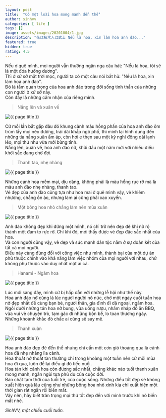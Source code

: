 ```yaml
---
layout: post
title:  "Có một loài hoa mong manh đến thế"
author: sinhvv
categories: [ life ]
tags: []
image: assets/images/20201004/1.jpg
description: "花は桜木人は武士 Nếu là hoa, xin làm hoa anh đào..."
featured: true
hidden: true
rating: 4.5
---
```

Nếu ở quê mình, mọi người vẫn thường ngân nga câu hát: "Nếu là hoa, tôi sẽ là một đóa hướng dương".<br/>
Thì ở xứ sở mặt trời mọc, người ta có một câu nói bất hủ: "Nếu là hoa, xin làm hoa anh đào".<br/>
Đó là tầm quan trọng của hoa anh đào trong đời sống tinh thần của những con người ở xứ sở này.<br/>
Còn đây là những cảm nhận của riêng mình.<br/>

> Nắng lên và xuân về

<img class="featured-image img-fluid" src="{{ site.baseurl }}/assets/images/20201004/2.jpg" alt="{{ page.title }}">

Cứ mỗi lần bắt gặp đâu đó khung cảnh màu hồng phấn của hoa anh đào ôm trùm lấy mọi nẻo đường, trải dài khắp ngõ phố, thì mình lại hình dung đến những tia nắng xuân ấm áp, còn hơi e thẹn sau một kỳ nghỉ đông dài lạnh lẽo, mọi thứ như vừa mới bừng tỉnh.<br/>
Nắng lên, xuân về, hoa anh đào nở, khởi đầu một năm mới với nhiều điều khởi sắc đang chờ đợi.

> Thanh tao, nhẹ nhàng

<img class="featured-image img-fluid" src="{{ site.baseurl }}/assets/images/20201004/3.jpg" alt="{{ page.title }}">

Những cánh hoa mềm mại, dịu dàng, không phải là màu hồng rực rỡ mà là màu anh đào nhẹ nhàng, thanh tao. <br/>
Vẻ đẹp của anh đào cũng tựa như hoa mai ở quê mình vậy, vẻ khiêm nhường, chẳng ồn ào, nhưng làm ai cũng phải xao xuyến.<br/>

> Một bông hoa nhỏ chẳng làm nên mùa xuân

<img class="featured-image img-fluid" src="{{ site.baseurl }}/assets/images/20201004/4.jpg" alt="{{ page.title }}">

Anh đào không đẹp khi đứng một mình, nó chỉ trở nên đẹp đẽ khi nở rộ thành một đám to rực rỡ.
Chỉ khi đó, mới thấy được vẻ đẹp đặc sắc nhất của hoa.<br/>
Và con người cũng vậy, vẻ đẹp và sức mạnh dân tộc nằm ở sự đoàn kết của tất cả mọi người. <br/>
Điều này càng đúng đối với công việc như mình, thành bại của một dự án phù thuộc chính vào khả năng làm việc nhóm của mọi người với nhau, chứ không phụ thuộc vào duy nhất một ai cả. 

> Hanami - Ngắm hoa

<img class="featured-image img-fluid" src="{{ site.baseurl }}/assets/images/20201004/5.jpg" alt="{{ page.title }}">

Lúc mới sang đây, mình cứ bị hấp dẫn với những lễ hội như thế này.<br/>
Hoa anh đào nở cũng là lúc người người nô nức, chờ một ngày cuối tuần hoa nở đẹp nhất để cùng bạn bè, người thân, gia đình đi dã ngoại, ngắm hoa. 
Ngồi dưới những tán hoa nở bung, vừa uống rượu, nhấm nháp đồ ăn BBQ, vừa vui vẻ chuyện trò, tạm gác đi những bộn bề, lo toan thường ngày.<br/>
Những khoảnh khắc đó chắc ai cũng sẽ say mê.<br/>

> Thanh xuân

<img class="featured-image img-fluid" src="{{ site.baseurl }}/assets/images/20201004/6.jpg" alt="{{ page.title }}">

Hoa anh đào đẹp đẽ đến thế nhưng chỉ cần một cơn gió thoảng qua là cánh hoa đã nhẹ nhàng lìa cành.<br/>
Hoa thoắt nở thoắt tàn thường chỉ trong khoảng một tuần nên cứ mỗi mùa hoa đi qua, luôn để lại điều gì đó tiếc nuối.<br/>
Hoa tàn khi cánh hoa còn đương sắc nhất, chẳng khác nào tuổi thanh xuân mong manh, ngắn ngủi tựa phù du của cuộc đời.<br/>
Bản chất tạm thời của tuổi trẻ, của cuộc sống. 
Những điều tốt đẹp sẽ không xuất hiện quá lâu cũng như những bông hoa nhỏ xinh kia chỉ xuất hiện một thời gian rất ngắn rồi biến mất.
<br/>
Vậy nên, hãy biết trân trọng mọi thứ tốt đẹp đến với mình trước khi nó biến mất nhé.
<br/>

<i>SinhVV, một chiều cuối tuần.</i>
